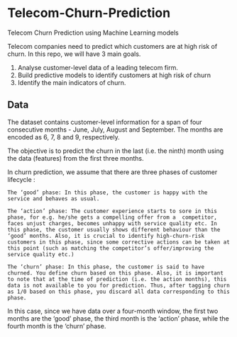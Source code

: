 # Telecom-Churn-Prediction
Telecom Churn Prediction using Machine Learning models

Telecom companies need to predict which customers are at high risk of churn. In this repo, we will have 3 main goals. 

1. Analyse customer-level data of a leading telecom firm.
2. Build predictive models to identify customers at high risk of churn
3. Identify the main indicators of churn.

## Data
The dataset contains customer-level information for a span of four consecutive months - June, July, August and September. The months are encoded as 6, 7, 8 and 9, respectively. 

The objective is to predict the churn in the last (i.e. the ninth) month using the data (features) from the first three months. 

In churn prediction, we assume that there are three phases of customer lifecycle :

    The ‘good’ phase: In this phase, the customer is happy with the service and behaves as usual.

    The ‘action’ phase: The customer experience starts to sore in this phase, for e.g. he/she gets a compelling offer from a  competitor, faces unjust charges, becomes unhappy with service quality etc. In this phase, the customer usually shows different behaviour than the ‘good’ months. Also, it is crucial to identify high-churn-risk customers in this phase, since some corrective actions can be taken at this point (such as matching the competitor’s offer/improving the service quality etc.)

    The ‘churn’ phase: In this phase, the customer is said to have churned. You define churn based on this phase. Also, it is important to note that at the time of prediction (i.e. the action months), this data is not available to you for prediction. Thus, after tagging churn as 1/0 based on this phase, you discard all data corresponding to this phase.
    
In this case, since we have data over a four-month window, the first two months are the ‘good’ phase, the third month is the ‘action’ phase, while the fourth month is the ‘churn’ phase.
